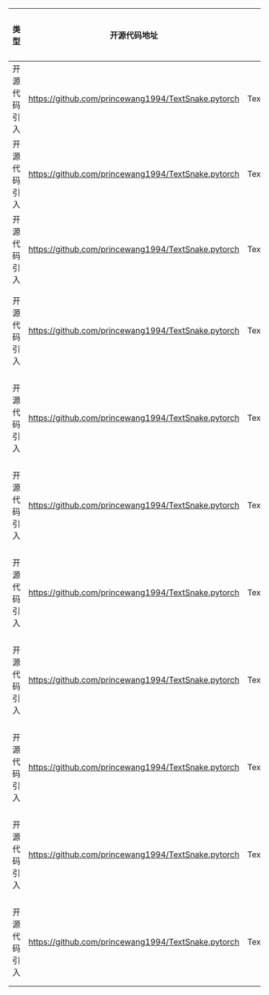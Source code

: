 | 类型     | 开源代码地址                                     | 文件名                                  | 公网IP地址/公网URL地址/域名/邮箱地址 | 用途说明    |
|--------|--------------------------------------------|--------------------------------------| ----------------------------------- |---------|
| 开源代码引入 | https://github.com/princewang1994/TextSnake.pytorch  | TextSnake/dataset/total_text/download.sh     | https://drive.google.com/file/d/1bC68CzsSVTusZVvOkk7imSZSbgD1MqK2/view?usp=sharing | 下载依赖      |
| 开源代码引入 | https://github.com/princewang1994/TextSnake.pytorch  | TextSnake/dataset/total_text/download.sh     | https://drive.google.com/file/d/19quCaJGePvTc3yPZ7MAGNijjKfy77-ke/view?usp=sharing | 下载依赖    |
| 开源代码引入 | https://github.com/princewang1994/TextSnake.pytorch  | TextSnake/dataset/total_text/gdrivedl.sh     | https://docs.google.com/uc?export=download&id= | 下载依赖   |
| 开源代码引入 | https://github.com/princewang1994/TextSnake.pytorch  | TextSnake/network/vgg.py     | https://download.pytorch.org/models/vgg11-bbd30ac9.pth | 下载预训练权重   |
| 开源代码引入 | https://github.com/princewang1994/TextSnake.pytorch  | TextSnake/network/vgg.py     | https://download.pytorch.org/models/vgg13-c768596a.pth | 下载预训练权重   |
| 开源代码引入 | https://github.com/princewang1994/TextSnake.pytorch  | TextSnake/network/vgg.py     | https://download.pytorch.org/models/vgg16-397923af.pth | 下载预训练权重   |
| 开源代码引入 | https://github.com/princewang1994/TextSnake.pytorch  | TextSnake/network/vgg.py     | https://download.pytorch.org/models/vgg19-dcbb9e9d.pth | 下载预训练权重   |
| 开源代码引入 | https://github.com/princewang1994/TextSnake.pytorch  | TextSnake/network/vgg.py     | https://download.pytorch.org/models/vgg11_bn-6002323d.pth | 下载预训练权重   |
| 开源代码引入 | https://github.com/princewang1994/TextSnake.pytorch  | TextSnake/network/vgg.py     | https://download.pytorch.org/models/vgg13_bn-abd245e5.pth | 下载预训练权重   |
| 开源代码引入 | https://github.com/princewang1994/TextSnake.pytorch  | TextSnake/network/vgg.py     | https://download.pytorch.org/models/vgg16_bn-6c64b313.pth | 下载预训练权重   |
| 开源代码引入 | https://github.com/princewang1994/TextSnake.pytorch  | TextSnake/network/vgg.py     | https://download.pytorch.org/models/vgg19_bn-c79401a0.pth | 下载预训练权重   |